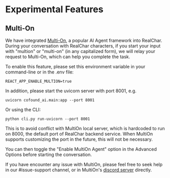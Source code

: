 # Experimental Features

## Multi-On
We have integrated [Multi-On](https://www.multion.ai/), a popular AI Agent framework into RealChar. During your conversation with RealChar characters, if you start your input with "multion" or "multi-on" (in any capitalized form), we will relay your request to Multi-On, which can help you complete the task.

To enable this feature, please set this environment variable in your command-line or in the .env file:
```
REACT_APP_ENABLE_MULTION=true
```

In addition, please start the uvicorn server with port 8001, e.g.
```
uvicorn cofound_ai.main:app --port 8001
```
Or using the CLI:
```
python cli.py run-uvicorn --port 8001
```

This is to avoid conflict with MultiOn local server, which is hardcoded to run on 8000, the default port of RealChar backend service. When MultiOn supports customizing the port in the future, this will not be necessary.

You can then toggle the "Enable MultiOn Agent" option in the Advanced Options before starting the conversation.

If you have encounter any issue with MultiOn, please feel free to seek help in our #issue-support channel, or in MultiOn's [discord server](https://discord.gg/ukxkYQzh) directly.
